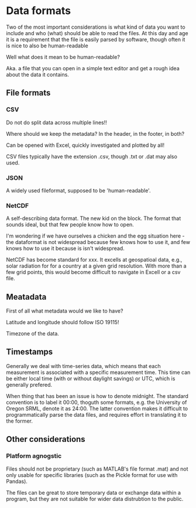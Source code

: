 # Data formats


Two of the most important considerations is what kind of data you want to include and who (what) should be able to read the files. At this day and age it is a requirement that the file is easily parsed by software, though often it is nice to also be human-readable

Well what does it mean to be human-readable?

Aka. a file that you can open in a simple text editor and get a rough idea about the data it contains.


## File formats


### CSV

Do not do split data across multiple lines!!

Where should we keep the metadata? In the header, in the footer, in both?

Can be opened with Excel, quickly investigated and plotted by all!

CSV files typically have the extension .csv, though .txt or .dat may also used.

### JSON
A widely used fileformat, supposed to be 'human-readable'.

### NetCDF
A self-describing data format. The new kid on the block. The format that sounds ideal, but that few people know how to open.

I'm wondering if we have ourselves a chicken and the egg situation here - the dataformat is not widespread because few knows how to use it, and few knows how to use it because is isn't widespread.

NetCDF has become standard for xxx. It excells at geospatioal data, e.g., solar radiation for for a country at a given grid resolution. With more than a few grid points, this would become difficult to navigate in Excell or a csv file.

## Meatadata
First of all what metadata would we like to have?

Latitude and longitude should follow ISO 19115!

Timezone of the data.

## Timestamps
Generally we deal with time-series data, which means that each measurement is associated with a specific measurement time. This time can be either local time (with or without daylight savings) or UTC, which is generally prefered.

When thing that has been an issue is how to denote midnight. The standard convention is to label it 00:00, thoguth some formats, e.g. the University of Oregon SRML, denote it as 24:00. The latter convention makes it difficult to programmatically parse the data files, and requires effort in translating it to the former.


## Other considerations

### Platform agnogstic
Files should not be proprietary (such as MATLAB's file format .mat) and not only usable for specific libraries (such as the Pickle format for use with Pandas).

The files can be great to store temporary data or exchange data within a program, but they are not suitable for wider data distrubtion to the public.

